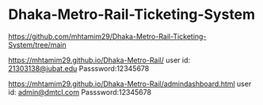 # Dhaka-Metro-Rail-Ticketing-System

https://github.com/mhtamim29/Dhaka-Metro-Rail-Ticketing-System/tree/main

https://mhtamim29.github.io/Dhaka-Metro-Rail/
user id: 21303138@iubat.edu
Passsword:12345678

https://mhtamim29.github.io/Dhaka-Metro-Rail/admindashboard.html
user id: admin@dmtcl.com
Passsword:12345678
